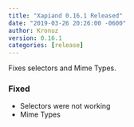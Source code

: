 ```yaml
---
title: "Xapiand 0.16.1 Released"
date: "2019-03-26 20:26:00 -0600"
author: Kronuz
version: 0.16.1
categories: [release]
---
```


Fixes selectors and Mime Types.


### Fixed
- Selectors were not working
- Mime Types
